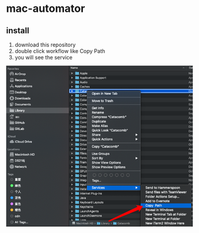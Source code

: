 # mac-automator

## install

1. download this repository
2. double click workflow like Copy Path
3. you will see the service

![](docs/screenshot.png)
